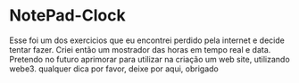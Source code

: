 # NotePad-Clock
  Esse foi um dos exercicios que eu encontrei perdido pela internet e decide tentar fazer.
    Criei então um mostrador das horas em tempo real e data. 
      Pretendo no futuro aprimorar para utilizar na criação um web site, utilizando webe3.
        qualquer dica por favor, deixe por aqui, obrigado 
